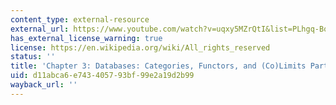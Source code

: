 ```yaml
---
content_type: external-resource
external_url: https://www.youtube.com/watch?v=uqxy5MZrQtI&list=PLhgq-BqyZ7i5lOqOqqRiS0U5SwTmPpHQ5&index=6
has_external_license_warning: true
license: https://en.wikipedia.org/wiki/All_rights_reserved
status: ''
title: 'Chapter 3: Databases: Categories, Functors, and (Co)Limits Part 2'
uid: d11abca6-e743-4057-93bf-99e2a19d2b99
wayback_url: ''
---
```

